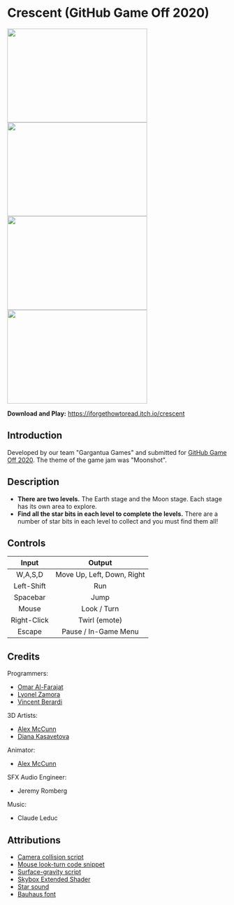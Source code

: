 # Crescent (GitHub Game Off 2020)
<img src=https://img.itch.zone/aW1hZ2UvODM2NDkwLzQ3MTAwMjcucG5n/original/TZPcyy.png width="320" height="214"/> <img src=https://img.itch.zone/aW1hZ2UvODM2NDkwLzQ3MDk5MjUucG5n/original/zPuMZY.png width="320" height="214"/> <img src=https://img.itch.zone/aW1hZ2UvODM2NDkwLzQ3MDk5MjQucG5n/original/PHEE8r.png width="320" height="214"/> <img src=https://img.itch.zone/aW1hZ2UvODM2NDkwLzQ3MDk5MjYucG5n/original/%2BAVg72.png width="320" height="214"/>  

**Download and Play:** https://iforgethowtoread.itch.io/crescent

## Introduction
Developed by our team "Gargantua Games" and submitted for [GitHub Game Off 2020](https://itch.io/jam/game-off-2020). The theme of the game jam was "Moonshot". 

## Description
- **There are two levels.** The Earth stage and the Moon stage. Each stage has its own area to explore.
- **Find all the star bits in each level to complete the levels.** There are a number of star bits in each level to collect and you must find them all!  

## Controls
|       Input       |                          Output                          |
|:-----------------:|:--------------------------------------------------------:|
|      W,A,S,D      |                  Move Up, Left, Down, Right               |
|      Left-Shift   |                  Run                 						|
|      Spacebar     |                           Jump                           	|
| 	Mouse 			| 						Look / Turn 						|
| 	Right-Click  	| 						Twirl (emote) 						|
|       Escape      |                       Pause / In-Game Menu              	|

## Credits
Programmers:
  - [Omar Al-Farajat](https://github.com/OmarAlFarajat) 
  - [Lyonel Zamora](https://github.com/lyonelz96)
  - [Vincent Berardi](https://github.com/VincentBerardi)
  
3D Artists:
  - [Alex McCunn](https://www.artstation.com/iforgethowtoread)
  - [Diana Kasavetova](https://www.artstation.com/dianakasavetova)
  
Animator:
  - [Alex McCunn](https://www.artstation.com/iforgethowtoread)

SFX Audio Engineer:
  - Jeremy Romberg 

Music:
  - Claude Leduc  

## Attributions
- [Camera collision script](https://www.youtube.com/watch?v=IhRl3fLgTak)
- [Mouse look-turn code snippet](http://answers.unity.com/answers/1401934/view.html)
- [Surface-gravity script](http://answers.unity.com/answers/1785305/view.html)
- [Skybox Extended Shader](https://assetstore.unity.com/packages/vfx/shaders/free-skybox-extended-shader-107400)
- [Star sound](https://freesound.org/s/531175/)
- [Bauhaus font](https://www.fontmirror.com/bauhaus)

